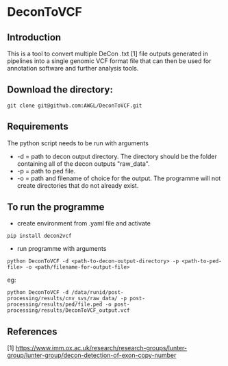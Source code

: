 # DeconToVCF

## Introduction

This is a tool to convert multiple DeCon .txt [1] file outputs generated in pipelines into a single genomic VCF format file that can then be used for annotation software and further analysis tools.

## Download the directory:
```
git clone git@github.com:AWGL/DeconToVCF.git
```

## Requirements

The python script needs to be run with arguments

* -d = path to decon output directory. The directory should be the folder containing all of the decon outputs "raw_data".
* -p = path to ped file.
* -o = path and filename of choice for the output. The programme will not create directories that do not already exist.


## To run the programme

* create environment from .yaml file and activate
```
pip install decon2vcf
```

* run programme with arguments
```
python DeconToVCF -d <path-to-decon-output-directory> -p <path-to-ped-file> -o <path/filename-for-output-file>
```
  eg:
```
python DeconToVCF -d /data/runid/post-processing/results/cnv_svs/raw_data/ -p post-processing/results/ped/file.ped -o post-processing/results/DeconToVCF_output.vcf
```

## References

[1] https://www.imm.ox.ac.uk/research/research-groups/lunter-group/lunter-group/decon-detection-of-exon-copy-number